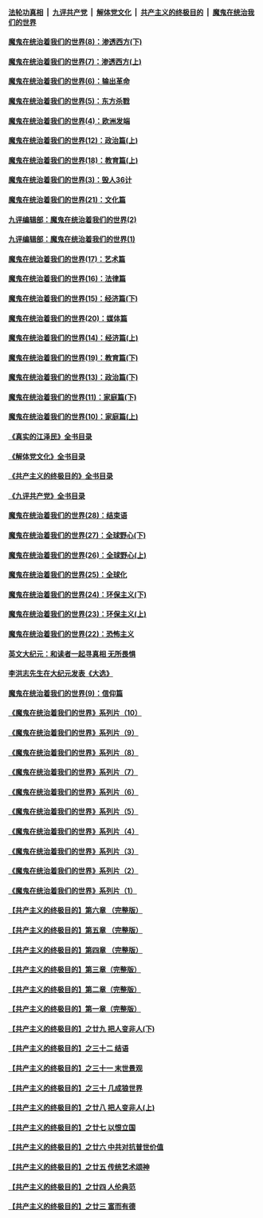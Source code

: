 ####  [法轮功真相](../../../../basic/blob/master/README.md?t=10232331) &nbsp;|&nbsp; [九评共产党](../../../../9ping.md/blob/master/README.md?t=10232331) &nbsp;|&nbsp; [解体党文化](../../../../jtdwh.md/blob/master/README.md?t=10232331)  &nbsp;|&nbsp; [共产主义的终极目的](../../../../gczydzjmd.md/blob/master/README.md?t=10232331) &nbsp;|&nbsp; [魔鬼在统治我们的世界](../../../../mgztzwmdsj.md/blob/master/README.md?t=10232331) 

#### [魔鬼在统治着我们的世界(8)：渗透西方(下)](../pages/nsc422/n10429603.md?t=10232331) 

#### [魔鬼在统治着我们的世界(7)：渗透西方(上)](../pages/nsc422/n10426013.md?t=10232331) 

#### [魔鬼在统治着我们的世界(6)：输出革命](../pages/nsc422/n10421536.md?t=10232331) 

#### [魔鬼在统治着我们的世界(5)：东方杀戮](../pages/nsc422/n10417707.md?t=10232331) 

#### [魔鬼在统治着我们的世界(4)：欧洲发端](../pages/nsc422/n10414890.md?t=10232331) 

#### [魔鬼在统治着我们的世界(12)：政治篇(上)](../pages/nsc422/n10444576.md?t=10232331) 

#### [魔鬼在统治着我们的世界(18)：教育篇(上)](../pages/nsc422/n10526970.md?t=10232331) 

#### [魔鬼在统治着我们的世界(3)：毁人36计](../pages/nsc422/n10411583.md?t=10232331) 

#### [魔鬼在统治着我们的世界(21)：文化篇](../pages/nsc422/n10597706.md?t=10232331) 

#### [九评编辑部：魔鬼在统治着我们的世界(2)](../pages/nsc422/n10410036.md?t=10232331) 

#### [九评编辑部：魔鬼在统治着我们的世界(1)](../pages/nsc422/n10406825.md?t=10232331) 

#### [魔鬼在统治着我们的世界(17)：艺术篇](../pages/nsc422/n10499093.md?t=10232331) 

#### [魔鬼在统治着我们的世界(16)：法律篇](../pages/nsc422/n10485969.md?t=10232331) 

#### [魔鬼在统治着我们的世界(15)：经济篇(下)](../pages/nsc422/n10469975.md?t=10232331) 

#### [魔鬼在统治着我们的世界(20)：媒体篇](../pages/nsc422/n10586579.md?t=10232331) 

#### [魔鬼在统治着我们的世界(14)：经济篇(上)](../pages/nsc422/n10457370.md?t=10232331) 

#### [魔鬼在统治着我们的世界(19)：教育篇(下)](../pages/nsc422/n10564808.md?t=10232331) 

#### [魔鬼在统治着我们的世界(13)：政治篇(下)](../pages/nsc422/n10448270.md?t=10232331) 

#### [魔鬼在统治着我们的世界(11)：家庭篇(下)](../pages/nsc422/n10440961.md?t=10232331) 

#### [魔鬼在统治着我们的世界(10)：家庭篇(上)](../pages/nsc422/n10435448.md?t=10232331) 

#### [《真实的江泽民》全书目录](../pages/nsc422/n13721399.md?t=10232331) 

#### [《解体党文化》全书目录](../pages/nsc422/n13721157.md?t=10232331) 

#### [《共产主义的终极目的》全书目录](../pages/nsc422/n13721048.md?t=10232331) 

#### [《九评共产党》全书目录](../pages/nsc422/n13708085.md?t=10232331) 

#### [魔鬼在统治着我们的世界(28)：结束语](../pages/nsc422/n10936246.md?t=10232331) 

#### [魔鬼在统治着我们的世界(27)：全球野心(下)](../pages/nsc422/n10928319.md?t=10232331) 

#### [魔鬼在统治着我们的世界(26)：全球野心(上)](../pages/nsc422/n10900318.md?t=10232331) 

#### [魔鬼在统治着我们的世界(25)：全球化](../pages/nsc422/n10788205.md?t=10232331) 

#### [魔鬼在统治着我们的世界(24)：环保主义(下)](../pages/nsc422/n10695307.md?t=10232331) 

#### [魔鬼在统治着我们的世界(23)：环保主义(上)](../pages/nsc422/n10688613.md?t=10232331) 

#### [魔鬼在统治着我们的世界(22)：恐怖主义](../pages/nsc422/n10614727.md?t=10232331) 

#### [英文大纪元：和读者一起寻真相 无所畏惧](../pages/nsc422/n12542027.md?t=10232331) 

#### [李洪志先生在大纪元发表《大选》](../pages/nsc422/n12534746.md?t=10232331) 

#### [魔鬼在统治着我们的世界(9)：信仰篇](../pages/nsc422/n10432159.md?t=10232331) 

#### [《魔鬼在统治着我们的世界》系列片（10）](../pages/nsc422/n12292670.md?t=10232331) 

#### [《魔鬼在统治着我们的世界》系列片（9）](../pages/nsc422/n12290859.md?t=10232331) 

#### [《魔鬼在统治着我们的世界》系列片（8）](../pages/nsc422/n12287445.md?t=10232331) 

#### [《魔鬼在统治着我们的世界》系列片（7）](../pages/nsc422/n12283425.md?t=10232331) 

#### [《魔鬼在统治着我们的世界》系列片（6）](../pages/nsc422/n12282314.md?t=10232331) 

#### [《魔鬼在统治着我们的世界》系列片（5）](../pages/nsc422/n12281419.md?t=10232331) 

#### [《魔鬼在统治着我们的世界》系列片（4）](../pages/nsc422/n12274024.md?t=10232331) 

#### [《魔鬼在统治着我们的世界》系列片（3）](../pages/nsc422/n12271322.md?t=10232331) 

#### [《魔鬼在统治着我们的世界》系列片（2）](../pages/nsc422/n12269049.md?t=10232331) 

#### [《魔鬼在统治着我们的世界》系列片（1）](../pages/nsc422/n12267575.md?t=10232331) 

#### [【共产主义的终极目的】第六章 （完整版）](../pages/nsc422/n11428913.md?t=10232331) 

#### [【共产主义的终极目的】第五章 （完整版）](../pages/nsc422/n11428912.md?t=10232331) 

#### [【共产主义的终极目的】第四章 （完整版）](../pages/nsc422/n11428907.md?t=10232331) 

#### [【共产主义的终极目的】第三章（完整版）](../pages/nsc422/n11428848.md?t=10232331) 

#### [【共产主义的终极目的】第二章（完整版）](../pages/nsc422/n11428831.md?t=10232331) 

#### [【共产主义的终极目的】第一章（完整版）](../pages/nsc422/n11417651.md?t=10232331) 

#### [【共产主义的终极目的】之廿九 把人变非人(下)](../pages/nsc422/n11344140.md?t=10232331) 

#### [【共产主义的终极目的】之三十二 结语](../pages/nsc422/n11360535.md?t=10232331) 

#### [【共产主义的终极目的】之三十一 末世景观](../pages/nsc422/n11351129.md?t=10232331) 

#### [【共产主义的终极目的】之三十 几成狼世界](../pages/nsc422/n11348280.md?t=10232331) 

#### [【共产主义的终极目的】之廿八 把人变非人(上)](../pages/nsc422/n11340492.md?t=10232331) 

#### [【共产主义的终极目的】之廿七 以恨立国](../pages/nsc422/n11336944.md?t=10232331) 

#### [【共产主义的终极目的】之廿六 中共对抗普世价值](../pages/nsc422/n11324785.md?t=10232331) 

#### [【共产主义的终极目的】之廿五 传统艺术颂神](../pages/nsc422/n11296396.md?t=10232331) 

#### [【共产主义的终极目的】之廿四 人伦典范](../pages/nsc422/n11296397.md?t=10232331) 

#### [【共产主义的终极目的】之廿三 富而有德](../pages/nsc422/n11283598.md?t=10232331) 

